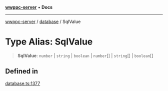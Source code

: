 [**wwppc-server**](../../README.md) • **Docs**

***

[wwppc-server](../../modules.md) / [database](../README.md) / SqlValue

# Type Alias: SqlValue

> **SqlValue**: `number` \| `string` \| `boolean` \| `number`[] \| `string`[] \| `boolean`[]

## Defined in

[database.ts:1377](https://github.com/WWPPC/WWPPC-server/blob/96bcc74e00ec496e35202c4bddfc3a060fa4a556/src/database.ts#L1377)
